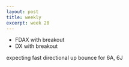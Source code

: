 ```yaml
---
layout: post
title: weekly
excerpt: week 20
---
```


* FDAX with breakout
* DX with breakout

expecting fast directional up bounce for 6A, 6J
